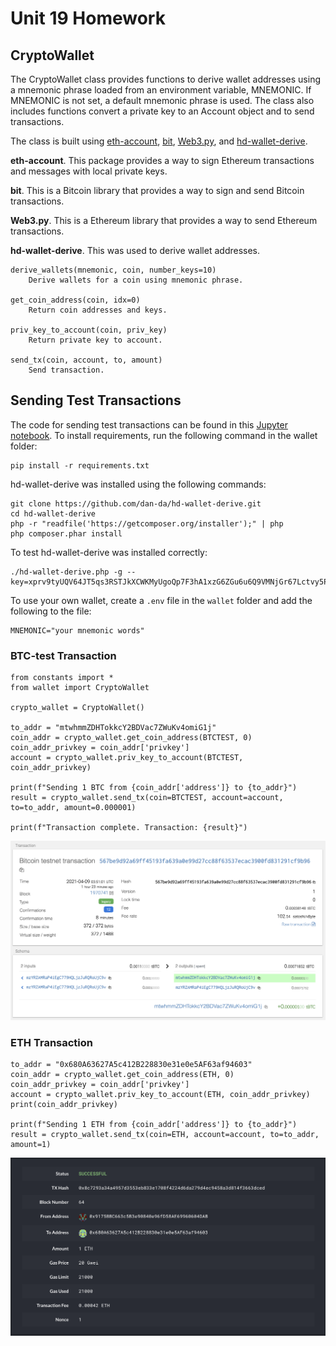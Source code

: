 # Unit 19 Homework

## CryptoWallet

The CryptoWallet class provides functions to derive wallet addresses using a mnemonic phrase loaded from an environment variable, MNEMONIC. If MNEMONIC is not set, a default mnemonic phrase is used. The class also includes functions convert a private key to an Account object and to send transactions.

The class is built using [eth-account](https://github.com/ethereum/eth-account), [bit](https://github.com/ofek/bit), [Web3.py](https://web3py.readthedocs.io/en/stable/), and [hd-wallet-derive](https://github.com/dan-da/hd-wallet-derive).

**eth-account**. This package provides a way to sign Ethereum transactions and messages with local private keys.

**bit**. This is a Bitcoin library that provides a way to sign and send Bitcoin transactions.

**Web3[]().py**. This is a Ethereum library that provides a way to send Ethereum transactions.

**hd-wallet-derive**. This was used to derive wallet addresses.

```
derive_wallets(mnemonic, coin, number_keys=10)
    Derive wallets for a coin using mnemonic phrase.

get_coin_address(coin, idx=0)
    Return coin addresses and keys.

priv_key_to_account(coin, priv_key)
    Return private key to account.

send_tx(coin, account, to, amount)
    Send transaction.
```

## Sending Test Transactions

The code for sending test transactions can be found in this [Jupyter notebook](wallet/test_tx.ipynb). To install requirements, run the following command in the wallet folder:

```
pip install -r requirements.txt
```

hd-wallet-derive was installed using the following commands:

```
git clone https://github.com/dan-da/hd-wallet-derive.git
cd hd-wallet-derive
php -r "readfile('https://getcomposer.org/installer');" | php
php composer.phar install
```

To test hd-wallet-derive was installed correctly:

```
./hd-wallet-derive.php -g --key=xprv9tyUQV64JT5qs3RSTJkXCWKMyUgoQp7F3hA1xzG6ZGu6u6Q9VMNjGr67Lctvy5P8oyaYAL9CAWrUE9i6GoNMKUga5biW6Hx4tws2six3b9c
```

To use your own wallet, create a `.env` file in the `wallet` folder and add the following to the file:

```
MNEMONIC="your mnemonic words"
```

### BTC-test Transaction

```
from constants import *
from wallet import CryptoWallet

crypto_wallet = CryptoWallet()

to_addr = "mtwhmmZDHTokkcY2BDVac7ZWuKv4omiG1j"
coin_addr = crypto_wallet.get_coin_address(BTCTEST, 0)
coin_addr_privkey = coin_addr['privkey']
account = crypto_wallet.priv_key_to_account(BTCTEST, coin_addr_privkey)

print(f"Sending 1 BTC from {coin_addr['address']} to {to_addr}")
result = crypto_wallet.send_tx(coin=BTCTEST, account=account, to=to_addr, amount=0.000001)

print(f"Transaction complete. Transaction: {result}")
```

![BTC-test transaction](screenshots/btc_testnet_tx.png)

### ETH Transaction

```
to_addr = "0x680A63627A5c412B228830e31e0e5AF63af94603"
coin_addr = crypto_wallet.get_coin_address(ETH, 0)
coin_addr_privkey = coin_addr['privkey']
account = crypto_wallet.priv_key_to_account(ETH, coin_addr_privkey)
print(coin_addr_privkey)

print(f"Sending 1 ETH from {coin_addr['address']} to {to_addr}")
result = crypto_wallet.send_tx(coin=ETH, account=account, to=to_addr, amount=1)
```

![Ethereum transaction](screenshots/eth_tx.png)